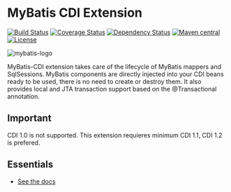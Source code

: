 MyBatis CDI Extension
=====================

[![Build Status](https://travis-ci.org/mybatis/cdi.svg?branch=master)](https://travis-ci.org/mybatis/cdi)
[![Coverage Status](https://coveralls.io/repos/mybatis/cdi/badge.svg?branch=master&service=github)](https://coveralls.io/github/mybatis/cdi?branch=master)
[![Dependency Status](https://www.versioneye.com/user/projects/560f3aa85a262f001e0008cf/badge.svg?style=flat)](https://www.versioneye.com/user/projects/560f3aa85a262f001e0008cf)
[![Maven central](https://maven-badges.herokuapp.com/maven-central/org.mybatis/mybatis-cdi/badge.svg)](https://maven-badges.herokuapp.com/maven-central/org.mybatis/mybatis-cdi)
[![License](http://img.shields.io/:license-apache-brightgreen.svg)](http://www.apache.org/licenses/LICENSE-2.0.html)

![mybatis-logo](http://mybatis.github.io/images/mybatis-logo.png)

MyBatis-CDI extension takes care of the lifecycle of MyBatis mappers and SqlSessions. MyBatis components are directly injected into your
CDI beans ready to be used, there is no need to create or destroy them. It also provides local and JTA transaction support based on the
@Transactional annotation.

Important
---------

CDI 1.0 is not supported. This extension requieres minimum CDI 1.1, CDI 1.2 is prefered.

Essentials
----------

* [See the docs](http://mybatis.github.io/cdi/)

